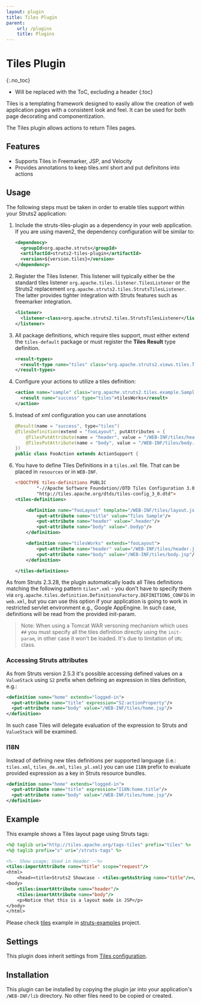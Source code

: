 ```yaml
---
layout: plugin
title: Tiles Plugin
parent:
    url: /plugins
    title: Plugins
---
```


# Tiles Plugin
{:.no_toc}

* Will be replaced with the ToC, excluding a header
{:toc}

Tiles is a templating framework designed to easily allow the creation of web application pages with a consistent 
look and feel. It can be used for both page decorating and componentization.

The Tiles plugin allows actions to return Tiles pages.

## Features

- Supports Tiles in Freemarker, JSP, and Velocity
- Provides annotations to keep tiles.xml short and put definitons into actions

## Usage

The following steps must be taken in order to enable tiles support within your Struts2 application:

1. Include the struts-tiles-plugin as a dependency in your web application. If you are using maven2, the dependency 
   configuration will be similar to:

   ```xml
   <dependency>
     <groupId>org.apache.struts</groupId>
     <artifactId>struts2-tiles-plugin</artifactId>
     <version>${version.tiles}</version>
   </dependency>
   ```

2. Register the Tiles listener. This listener will typically either be the standard tiles listener `org.apache.tiles.listener.TilesListener`
   or the Struts2 replacement `org.apache.struts2.tiles.StrutsTilesListener`. The latter provides tighter integration with 
   Struts features such as freemarker integration.

   ```xml
   <listener>
     <listener-class>org.apache.struts2.tiles.StrutsTilesListener</listener-class>
   </listener>
   ```

3. All package definitions, which require tiles support, must either extend the `tiles-default` package or must register 
   the **Tiles Result** type definition.

   ```xml
   <result-types>
     <result-type name="tiles" class="org.apache.struts2.views.tiles.TilesResult"/>
   </result-types>
   ```

4. Configure your actions to utilize a tiles definition:

   ```xml
   <action name="sample" class="org.apache.struts2.tiles.example.SampleAction" >
     <result name="success" type="tiles">tilesWorks</result>
   </action>
   ```

5. Instead of xml configuration you can use annotations

   ```java
   @Result(name = "success", type="tiles")
   @TilesDefinition(extend = "fooLayout", putAttributes = {
       @TilesPutAttribute(name = "header", value = "/WEB-INF/tiles/header.jsp"),
       @TilesPutAttribute(name = "body", value = "/WEB-INF/tiles/body.ftl")
   })
   public class FooAction extends ActionSupport {
   ```

6. You have to define Tiles Definitions in a `tiles.xml` file. That can be placed in `resources` or in `WEB-INF`.

   ```xml
   <!DOCTYPE tiles-definitions PUBLIC
           "-//Apache Software Foundation//DTD Tiles Configuration 3.0//EN"
           "http://tiles.apache.org/dtds/tiles-config_3_0.dtd">
   <tiles-definitions>
   
       <definition name="fooLayout" template="/WEB-INF/tiles/layout.jsp">
           <put-attribute name="title" value="Tiles Sample"/>
           <put-attribute name="header" value=".header"/>
           <put-attribute name="body" value=".bodyp"/>
       </definition>
   
       <definition name="tilesWorks" extends="fooLayout">
           <put-attribute name="header" value="/WEB-INF/tiles/header.jsp"/>
           <put-attribute name="body" value="/WEB-INF/tiles/body.jsp"/>
       </definition>
   
   </tiles-definitions>
   ```

As from Struts 2.3.28, the plugin automatically loads all Tiles definitions matching the following pattern `tiles*.xml` - 
you don't have to specify them via `org.apache.tiles.definition.DefinitionsFactory.DEFINITIONS_CONFIG` in `web.xml`, 
but you can use this option if your application is going to work in restricted servlet environment e.g., Google AppEngine. 
In such case, definitions will be read from the provided init-param.

> Note: When using a Tomcat WAR versoning mechanism which uses `##` you must specify all the tiles definition directly
> using the `init-param`, in other case it won't be loaded. It's due to limitation of `URL` class. 

### Accessing Struts attributes

As from Struts version 2.5.3 it's possible accessing defined values on a `ValueStack` using `S2` prefix when defining 
an expression in tiles definition, e.g.:

```xml
<definition name="home" extends="logged-in">
  <put-attribute name="title" expression="S2:actionProperty"/>
  <put-attribute name="body" value="/WEB-INF/tiles/home.jsp"/>
</definition>
```

In such case Tiles will delegate evaluation of the expression to Struts and `ValueStack` will be examined.

### I18N

Instead of defining new tiles definitions per supported language (i.e.: `tiles.xml`, `tiles_de.xml`, `tiles_pl.xml`) 
you can use `I18N` prefix to evaluate provided expression as a key in Struts resource bundles.

```xml
<definition name="home" extends="logged-in">
  <put-attribute name="title" expression="I18N:home.title"/>
  <put-attribute name="body" value="/WEB-INF/tiles/home.jsp"/>
</definition>
```

## Example

This example shows a Tiles layout page using Struts tags:

```jsp
<%@ taglib uri="http://tiles.apache.org/tags-tiles" prefix="tiles" %>
<%@ taglib prefix="s" uri="/struts-tags" %>

<%-- Show usage; Used in Header --%>
<tiles:importAttribute name="title" scope="request"/>
<html>
    <head><title>Struts2 Showcase - <tiles:getAsString name="title"/></title></head>
<body>
    <tiles:insertAttribute name="header"/>
    <tiles:insertAttribute name="body"/>
    <p>Notice that this is a layout made in JSP</p>
</body>
</html>
```

Please check [tiles](https://github.com/apache/struts-examples/tree/master/tiles) example in [struts-examples](https://github.com/apache/struts-examples/tree/master/tiles) project.

## Settings

This plugin does inherit settings from [Tiles configuration](https://tiles.apache.org/framework/config-reference.html).

## Installation

This plugin can be installed by copying the plugin jar into your application's `/WEB-INF/lib` directory. 
No other files need to be copied or created.
